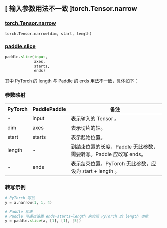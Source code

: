 ## [ 输入参数用法不一致 ]torch.Tensor.narrow
### [torch.Tensor.narrow](https://pytorch.org/docs/stable/generated/torch.Tensor.narrow.html#torch.Tensor.narrow)

```python
torch.Tensor.narrow(dim, start, length)
```

### [paddle.slice](https://www.paddlepaddle.org.cn/documentation/docs/zh/develop/api/paddle/slice_cn.html#slice)
```python
paddle.slice(input,
             axes,
             starts,
             ends)
```

其中 PyTorch 的 length 与 Paddle 的 ends 用法不一致，具体如下：
### 参数映射

| PyTorch       | PaddlePaddle | 备注                                                   |
| ------------- | ------------ | ------------------------------------------------------ |
| -           | input         | 表示输入的 Tensor 。                                           |
| dim           | axes         | 表示切片的轴。                                           |
| start         | starts       | 表示起始位置。                                           |
| length        | -            | 到结束位置的长度，Paddle 无此参数，需要转写。Paddle 应改写 ends。                                       |
| -             | ends         | 表示结束位置，PyTorch 无此参数，应设为 start + length 。                                         |

### 转写示例

```python
# PyTorch 写法
y = a.narrow(1, 1, 4)

# Paddle 写法
# Paddle 可通过设置 ends-starts=length 来实现 PyTorch 的 length 功能
y = paddle.slice(a, [1], [1], [5])
```
